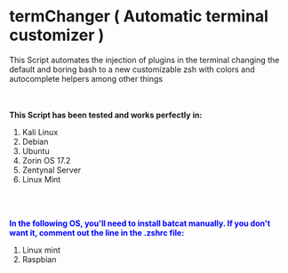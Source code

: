 # termChanger ( Automatic terminal customizer )


This Script automates the injection of plugins in the terminal changing the default and boring bash to a new customizable zsh with colors and autocomplete helpers among other things

<br><br>
<b>This Script has been tested and works perfectly in: </b>
<br>
<ol>
  <li>Kali Linux</li>
  <li>Debian</li>
  <li>Ubuntu </li>
  <li>Zorin OS 17.2</li>
  <li>Zentynal Server</li>
  <li>Linux Mint</li>

</ol>

<br><br>
<b><p style="color: blue;">In the following OS, you'll need to install batcat manually. If you don't want it, comment out the line in the .zshrc  file:</p></b>
<ol>
  <li>Linux mint</li>
  <li>Raspbian</li>
  
</ol>
